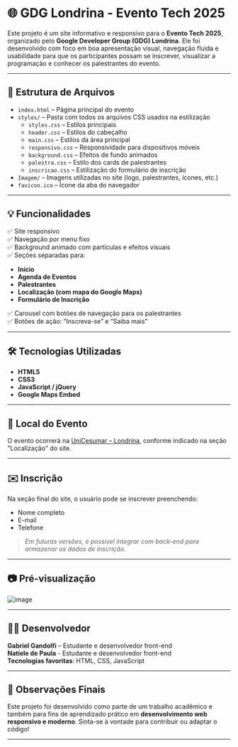 # 🌐 GDG Londrina - Evento Tech 2025

Este projeto é um site informativo e responsivo para o **Evento Tech 2025**, organizado pelo **Google Developer Group (GDG) Londrina**. Ele foi desenvolvido com foco em boa apresentação visual, navegação fluida e usabilidade para que os participantes possam se inscrever, visualizar a programação e conhecer os palestrantes do evento.

---

## 📁 Estrutura de Arquivos

- `index.html` – Página principal do evento
- `styles/` – Pasta com todos os arquivos CSS usados na estilização
  - `styles.css` – Estilos principais
  - `header.css` – Estilos do cabeçalho
  - `main.css` – Estilos da área principal
  - `responsivo.css` – Responsividade para dispositivos móveis
  - `background.css` – Efeitos de fundo animados
  - `palestra.css` – Estilo dos cards de palestrantes
  - `inscricao.css` – Estilização do formulário de inscrição
- `Imagem/` – Imagens utilizadas no site (logo, palestrantes, ícones, etc.)
- `favicon.ico` – Ícone da aba do navegador

---

## 💡 Funcionalidades

✅ Site responsivo  
✅ Navegação por menu fixo  
✅ Background animado com partículas e efeitos visuais  
✅ Seções separadas para:
- **Início**
- **Agenda de Eventos**
- **Palestrantes**
- **Localização (com mapa do Google Maps)**
- **Formulário de Inscrição**

✅ Carousel com botões de navegação para os palestrantes  
✅ Botões de ação: “Inscreva-se” e “Saiba mais”

---

## 🛠️ Tecnologias Utilizadas

- **HTML5**
- **CSS3**
- **JavaScript / jQuery**
- **Google Maps Embed**

---

## 📍 Local do Evento

O evento ocorrerá na [UniCesumar – Londrina](https://www.google.com/maps/place/UniCesumar+-+Londrina), conforme indicado na seção "Localização" do site.

---

## ✉️ Inscrição

Na seção final do site, o usuário pode se inscrever preenchendo:
- Nome completo
- E-mail
- Telefone

> *Em futuras versões, é possível integrar com back-end para armazenar os dados de inscrição.*

---

## 📷 Pré-visualização

![image](https://github.com/user-attachments/assets/f4b2041d-3cf7-453e-9bab-43faad8ab682)


---

## 🧑‍💻 Desenvolvedor

**Gabriel Gandolfi** – Estudante e desenvolvedor front-end  
**Natiele de Paula** - Estudante e desenvolvedor front-end  
**Tecnologias favoritas**: HTML, CSS, JavaScript  

---

## 📌 Observações Finais

Este projeto foi desenvolvido como parte de um trabalho acadêmico e também para fins de aprendizado prático em **desenvolvimento web responsivo e moderno**. Sinta-se à vontade para contribuir ou adaptar o código!

---

